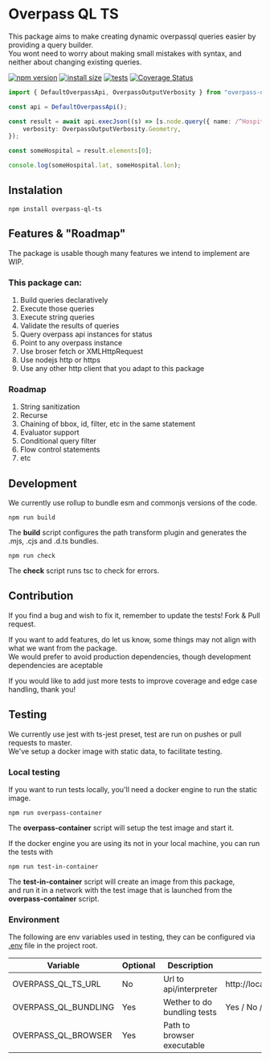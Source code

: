 # Overpass QL TS

This package aims to make creating dynamic overpassql queries easier by providing a query builder.  
You wont need to worry about making small mistakes with syntax, and neither about changing existing queries.

[![npm version](https://badgen.net/npm/v/overpass-ql-ts)](https://npmjs.org/package/overpass-ql-ts)
[![install size](https://packagephobia.com/badge?p=overpass-ql-ts@1.5.0)](https://packagephobia.com/result?p=overpass-ql-ts@1.5.0)
[![tests](https://github.com/JuanCouste/overpass-ql-ts/actions/workflows/testing.yml/badge.svg)](https://github.com/JuanCouste/overpass-ql-ts/actions/workflows/testing.yml)
[![Coverage Status](https://coveralls.io/repos/github/JuanCouste/overpass-ql-ts/badge.svg?branch=master)](https://coveralls.io/github/JuanCouste/overpass-ql-ts?branch=master)

```typescript
import { DefaultOverpassApi, OverpassOutputVerbosity } from "overpass-ql-ts";

const api = DefaultOverpassApi();

const result = await api.execJson((s) => [s.node.query({ name: /^Hospital/, amenity: "hospital" })], {
	verbosity: OverpassOutputVerbosity.Geometry,
});

const someHospital = result.elements[0];

console.log(someHospital.lat, someHospital.lon);
```

## Instalation

```shell
npm install overpass-ql-ts
```

## Features & "Roadmap"

The package is usable though many features we intend to implement are WIP.

### This package can:

1.  Build queries declaratively
2.  Execute those queries
3.  Execute string queries
4.  Validate the results of queries
5.  Query overpass api instances for status
6.  Point to any overpass instance
7.  Use broser fetch or XMLHttpRequest
8.  Use nodejs http or https
9.  Use any other http client that you adapt to this package

### Roadmap

1.  String sanitization
2.  Recurse
3.  Chaining of bbox, id, filter, etc in the same statement
4.  Evaluator support
5.  Conditional query filter
6.  Flow control statements
7.  etc

## Development

We currently use rollup to bundle esm and commonjs versions of the code.

```shell
npm run build
```

The **build** script configures the path transform plugin and generates the .mjs, .cjs and .d.ts bundles.

```shell
npm run check
```

The **check** script runs tsc to check for errors.

## Contribution

If you find a bug and wish to fix it, remember to update the tests! Fork & Pull request.

If you want to add features, do let us know, some things may not align with what we want from the package.  
We would prefer to avoid production dependencies, though development dependencies are aceptable

If you would like to add just more tests to improve coverage and edge case handling, thank you!

## Testing

We currently use jest with ts-jest preset, test are run on pushes or pull requests to master.  
We've setup a docker image with static data, to facilitate testing.

### Local testing

If you want to run tests locally, you'll need a docker engine to run the static image.

```shell
npm run overpass-container
```

The **overpass-container** script will setup the test image and start it.

If the docker engine you are using its not in your local machine, you can run the tests with

```shell
npm run test-in-container
```

The **test-in-container** script will create an image from this package,  
and run it in a network with the test image that is launched from the **overpass-container** script.

### Environment

The following are env variables used in testing, they can be configured via [.env](https://www.npmjs.com/package/dotenv) file in the project root.

| Variable             | Optional | Description                 | Example                          |
| -------------------- | -------- | --------------------------- | -------------------------------- |
| OVERPASS_QL_TS_URL   | No       | Url to api/interpreter      | http://localhost/api/interpreter |
| OVERPASS_QL_BUNDLING | Yes      | Wether to do bundling tests | Yes / No / Y / N / true / false  |
| OVERPASS_QL_BROWSER  | Yes      | Path to browser executable  |                                  |
